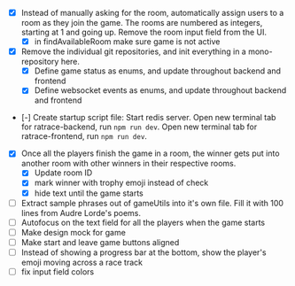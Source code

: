 - [x] Instead of manually asking for the room, automatically assign users to a room as they join the game. The rooms are numbered as integers, starting at 1 and going up. Remove the room input field from the UI.
    - [x] in findAvailableRoom make sure game is not active
- [x] Remove the individual git repositories, and init everything in a mono-repository here.
    - [x] Define game status as enums, and update throughout backend and frontend
    - [x] Define websocket events as enums, and update throughout backend and frontend
- [-] Create startup script file: Start redis server. Open new terminal tab for ratrace-backend, run `npm run dev`. Open new terminal tab for ratrace-frontend, run `npm run dev`. 
- [x] Once all the players finish the game in a room, the winner gets put into another room with other winners in their respective rooms.
    - [x] Update room ID
    - [x] mark winner with trophy emoji instead of check
    - [x] hide text until the game starts
- [ ] Extract sample phrases out of gameUtils into it's own file. Fill it with 100 lines from Audre Lorde's poems.
- [ ] Autofocus on the text field for all the players when the game starts
- [ ] Make design mock for game
- [ ] Make start and leave game buttons aligned
- [ ] Instead of showing a progress bar at the bottom, show the player's emoji moving across a race track
- [ ] fix input field colors
